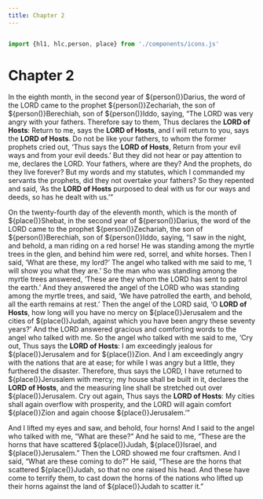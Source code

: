```yaml
---
title: Chapter 2
---
```

  <style>
    .small-text {
      font-size: 12pt;
      margin: 2pt;
    }

  </style>

<link rel="stylesheet" href="https://cdnjs.cloudflare.com/ajax/libs/font-awesome/6.0.0-beta3/css/all.min.css">

```js

import {hl1, hlc,person, place} from './components/icons.js'

```

# Chapter 2 

In the <span class="blue">eighth month</span>, in the <span class="blue">second year</span> of ${person()}Darius, the word of the LORD came to the prophet ${person()}Zechariah, the son of ${person()}Berechiah, son of ${person()}Iddo, saying, “The LORD was very angry with your fathers. Therefore say to them, Thus declares the **LORD of Hosts**: Return to me, says the **LORD of Hosts**, and I will return to you, says the **LORD of Hosts**. Do not be like your fathers, to whom the former prophets cried out, ‘Thus says the **LORD of Hosts**, Return from your evil ways and from your evil deeds.’ But they did not hear or pay attention to me, declares the LORD. Your fathers, where are they? And the prophets, do they live forever? But my words and my statutes, which I commanded my servants the prophets, did they not overtake your fathers? So they repented and said, ‘As the **LORD of Hosts** purposed to deal with us for our ways and deeds, so has he dealt with us.’”

On the <span class="blue">twenty-fourth day of the eleventh month</span>, which is the month of ${place()}Shebat, in the <span class="blue">second year</span> of ${person()}Darius, the word of the LORD came to the prophet ${person()}Zechariah, the son of ${person()}Berechiah, son of ${person()}Iddo, saying, “I saw in the night, and behold, a man riding on a red horse! He was standing among the myrtle trees in the glen, and behind him were red, sorrel, and white horses. Then I said, ‘What are these, my lord?’ The angel who talked with me said to me, ‘I will show you what they are.’ So the man who was standing among the myrtle trees answered, ‘These are they whom the LORD has sent to patrol the earth.’ And they answered the angel of the LORD who was standing among the myrtle trees, and said, ‘We have patrolled the earth, and behold, all the earth remains at rest.’ Then the angel of the LORD said, ‘O **LORD of Hosts**, how long will you have no mercy on ${place()}Jerusalem and the cities of ${place()}Judah, against which you have been angry these <span class="blue">seventy years</span>?’ And the LORD answered gracious and comforting words to the angel who talked with me. So the angel who talked with me said to me, ‘Cry out, Thus says the **LORD of Hosts**: I am exceedingly jealous for ${place()}Jerusalem and for ${place()}Zion. And I am exceedingly angry with the nations that are at ease; for while I was angry but a little, they furthered the disaster. Therefore, thus says the LORD, I have returned to ${place()}Jerusalem with mercy; my house shall be built in it, declares the **LORD of Hosts**, and the measuring line shall be stretched out over ${place()}Jerusalem. Cry out again, Thus says the **LORD of Hosts**: My cities shall again overflow with prosperity, and the LORD will again comfort ${place()}Zion and again choose ${place()}Jerusalem.’”

And I lifted my eyes and saw, and behold, four horns! And I said to the angel who talked with me, “What are these?” And he said to me, “These are the horns that have scattered ${place()}Judah, ${place()}Israel, and ${place()}Jerusalem.” Then the LORD showed me four craftsmen. And I said, “What are these coming to do?” He said, “These are the horns that scattered ${place()}Judah, so that no one raised his head. And these have come to terrify them, to cast down the horns of the nations who lifted up their horns against the land of ${place()}Judah to scatter it.”
